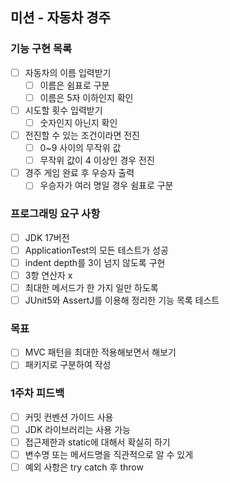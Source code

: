 ## 미션 - 자동차 경주

### 기능 구현 목록

- [ ] 자동차의 이름 입력받기
    - [ ] 이름은 쉼표로 구분
    - [ ] 이름은 5자 이하인지 확인
- [ ] 시도할 횟수 입력받기
    - [ ] 숫자인지 아닌지 확인
- [ ] 전진할 수 있는 조건이라면 전진
    - [ ] 0~9 사이의 무작위 값
    - [ ] 무작위 값이 4 이상인 경우 전진
- [ ] 경주 게임 완료 후 우승자 출력
    - [ ] 우승자가 여러 명일 경우 쉼표로 구분

### 프로그래밍 요구 사항

- [ ] JDK 17버전
- [ ] ApplicationTest의 모든 테스트가 성공
- [ ] indent depth를 3이 넘지 않도록 구현
- [ ] 3항 연산자 x
- [ ] 최대한 메서드가 한 가지 일만 하도록
- [ ] JUnit5와 AssertJ를 이용해 정리한 기능 목록 테스트

### 목표

- [ ] MVC 패턴을 최대한 적용해보면서 해보기
- [ ] 패키지로 구분하여 작성

### 1주차 피드백

- [ ] 커밋 컨벤션 가이드 사용
- [ ] JDK 라이브러리는 사용 가능
- [ ] 접근제한과 static에 대해서 확실히 하기
- [ ] 변수명 또는 메서드명을 직관적으로 알 수 있게
- [ ] 예외 사항은 try catch 후 throw